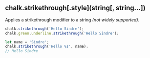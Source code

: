## chalk.strikethrough[.style](string[, string...])

Applies a strikethrough modifier to a string *(not widely supported)*.

```js
chalk.strikethrough('Hello Sindre');
chalk.green.underline.strikethrough('Hello Sindre');

let name = 'Sindre';
chalk.strikethrough('Hello %s', name);
// Hello Sindre
```